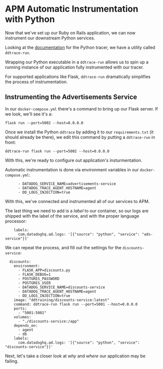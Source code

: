 # APM Automatic Instrumentation with Python

Now that we've set up our Ruby on Rails application, we can now instrument our downstream Python services.

Looking at the [documentation](http://pypi.datadoghq.com/trace/docs/web_integrations.html#flask) for the Python tracer, we have a utility called `ddtrace-run`. 

Wrapping our Python executable in a `ddtrace-run` allows us to spin up a running instance of our application fully instrumented with our tracer.

For supported applications like Flask, `ddtrace-run` dramatically simplifies the process of instrumentation.

## Instrumenting the Advertisements Service

In our `docker-compose.yml` there's a command to bring up our Flask server. If we look, we'll see it's a:

```
flask run --port=5002 --host=0.0.0.0
```

Once we install the Python `ddtrace` by adding it to our `requirements.txt` (it should already be there), we edit this command by putting a `ddtrace-run` in front:

```
ddtrace-run flask run --port=5002 --host=0.0.0.0
```

With this, we're ready to configure out application's insturmentation.

Automatic instrumentation is done via environment variables in our `docker-compose.yml`:

```
      - DATADOG_SERVICE_NAME=advertisements-service
      - DATADOG_TRACE_AGENT_HOSTNAME=agent
      - DD_LOGS_INJECTION=true
```

With this, we've connected and instrumented all of our services to APM.

The last thing we need to add is a _label_ to our container, so our logs are shipped with the label of the service, and with the proper language processor:


```
    labels:
      com.datadoghq.ad.logs: '[{"source": "python", "service": "ads-service"}]'
```

We can repeat the process, and fill out the settings for the `discounts-service`:

```
  discounts:
    environment:
      - FLASK_APP=discounts.py
      - FLASK_DEBUG=1
      - POSTGRES_PASSWORD
      - POSTGRES_USER
      - DATADOG_SERVICE_NAME=discounts-service
      - DATADOG_TRACE_AGENT_HOSTNAME=agent
      - DD_LOGS_INJECTION=true
    image: "ddtraining/discounts-service:latest"
    command: ddtrace-run flask run --port=5001 --host=0.0.0.0
    ports:
      - "5001:5001"
    volumes:
      - "./discounts-service:/app"
    depends_on:
      - agent
      - db
    labels:
      com.datadoghq.ad.logs: '[{"source": "python", "service": "discounts-service"}]'
```

Next, let's take a closer look at _why_ and _where_ our application may be failing.